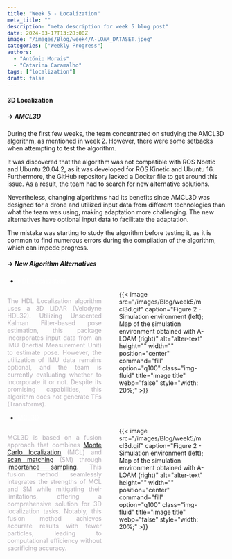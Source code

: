 ```yaml
---
title: "Week 5 - Localization"
meta_title: ""
description: "meta description for week 5 blog post"
date: 2024-03-17T13:28:00Z
image: "/images/Blog/week4/A-LOAM_DATASET.jpeg"
categories: ["Weekly Progress"]
authors:
  - "António Morais"
  - "Catarina Caramalho"
tags: ["localization"]
draft: false
---
```


#### 3D Localization

##### → AMCL3D
During the first few weeks, the team concentrated on studying the AMCL3D algorithm, as mentioned in week 2. However, there were some setbacks when attempting to test the algorithm. 

It was discovered that the algorithm was not compatible with ROS Noetic and Ubuntu 20.04.2, as it was developed for ROS Kinetic and Ubuntu 16. Furthermore, the GitHub repository lacked a Docker file to get around this issue. As a result, the team had to search for new alternative solutions. 

Nevertheless, changing algorithms had its benefits since AMCL3D was designed for a drone and utilized input data from different technologies than what the team was using, making adaptation more challenging. The new alternatives have optional input data to facilitate the adaptation.

The mistake was starting to study the algorithm before testing it, as it is common to find numerous errors during the compilation of the algorithm, which can impede progress.

##### → New Algorithm Alternatives
<!-- The HDL Localization algorithm uses a 3D LiDAR (Velodyne HDL32). Utilizing Unscented Kalman Filter-based pose estimation, this package incorporates input data from an IMU (Inertial Measurement Unit) to estimate pose. However, the utilization of IMU data remains optional, and the team is currently evaluating whether to incorporate it or not. Despite its promising capabilities, this algorithm does not generate TFs (Transforms). -->
- <a style="color: white;" href="https://github.com/koide3/hdl_localization?tab=readme-ov-file">HDL Localization</a>
<div style="display: flex; align-items: flex-start;">
    <div style="flex: 1; color: #b4afb7; margin-top: 3%; margin-right:8%; text-align: justify;">
       The HDL Localization algorithm uses a 3D LiDAR (Velodyne HDL32). Utilizing Unscented Kalman Filter-based pose estimation, this package incorporates input data from an IMU (Inertial Measurement Unit) to estimate pose. However, the utilization of IMU data remains optional, and the team is currently evaluating whether to incorporate it or not. Despite its promising capabilities, this algorithm does not generate TFs (Transforms).
    </div>
    <div style="flex: 1;">
        <div style="width: 80%;">
        {{< image src="/images/Blog/week5/mcl3d.gif" caption="Figure 2 - Simulation environment (left); Map of the simulation environment obtained with A-LOAM (right)" alt="alter-text" height="" width="" position="center" command="fill" option="q100" class="img-fluid" title="image title"  webp="false" style="width: 20%;" >}}
        </div>
    </div>
</div>

- <a style="color: white;" href="https://github.com/NaokiAkai/mcl3d_ros/tree/main">MCL3D</a>
<div style="display: flex; align-items: flex-start;">
    <div style="flex: 1; color: #b4afb7; margin-top: 3%; margin-right:8%; text-align: justify;">
        MCL3D is based on a fusion approach that combines <a href="https://www.mathworks.com/help/nav/ug/monte-carlo-localization-algorithm.html#:~:text=Product%20Updates-,Monte%20Carlo%20Localization%20Algorithm,-Overview">Monte Carlo localization</a> (MCL) and <a href="https://bluebotics.com/differences-natural-navigation-scan-feature/#:~:text=by%20ANT).-,HOW%20SCAN%20MATCHING%20WORKS,-With%20scan%20matching">scan matching</a> (SM) through <a href="https://builtin.com/articles/importance-sampling#:~:text=IMPORTANCE%20SAMPLING%20DEFINITION">importance sampling</a>. This fusion method seamlessly integrates the strengths of MCL and SM while mitigating their limitations, offering a comprehensive solution for 3D localization tasks. Notably, this fusion method achieves accurate results with fewer particles, leading to computational efficiency without sacrificing accuracy. 
    </div>
    <div style="flex: 1;">
        <div style="width: 80%;">
        {{< image src="/images/Blog/week5/mcl3d.gif" caption="Figure 2 - Simulation environment (left); Map of the simulation environment obtained with A-LOAM (right)" alt="alter-text" height="" width="" position="center" command="fill" option="q100" class="img-fluid" title="image title"  webp="false" style="width: 20%;" >}}
        </div>
    </div>
</div>